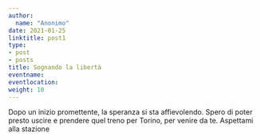```yaml
---
author:
  name: "Anonimo"
date: 2021-01-25
linktitle: post1
type:
- post
- posts
title: Sognando la libertà
eventname: 
eventlocation: 
weight: 10
---
```


Dopo un inizio promettente, la speranza si sta affievolendo. Spero di poter presto uscire e prendere quel treno per Torino, per venire da te. Aspettami alla stazione